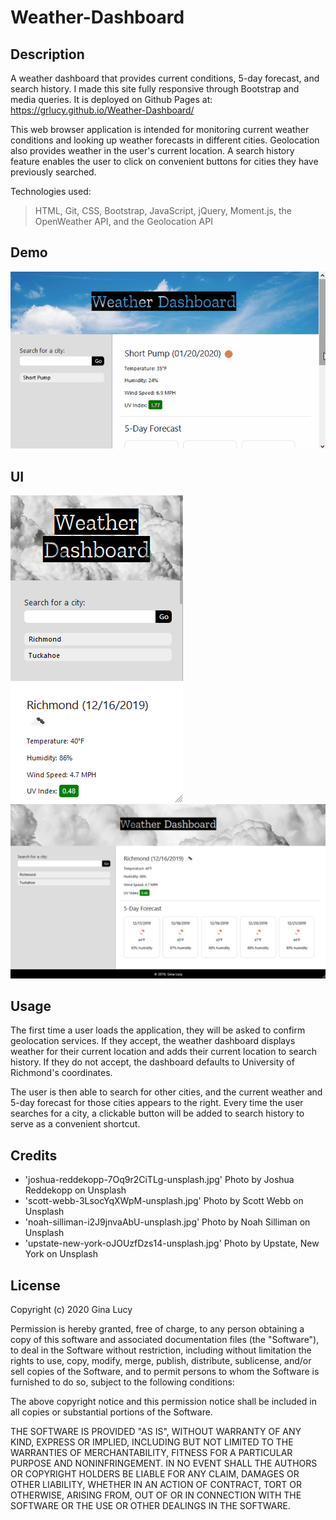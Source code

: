 # Weather-Dashboard

## Description

A weather dashboard that provides current conditions, 5-day forecast, and search history. I made this site fully responsive through Bootstrap and media queries. It is deployed on Github Pages at: https://grlucy.github.io/Weather-Dashboard/

This web browser application is intended for monitoring current weather conditions and looking up weather forecasts in different cities. Geolocation also provides weather in the user's current location. A search history feature enables the user to click on convenient buttons for cities they have previously searched.

Technologies used:

> HTML, Git, CSS, Bootstrap, JavaScript, jQuery, Moment.js, the OpenWeather API, and the Geolocation API

## Demo

![Weather Dashboard gif](/assets/screenshots/Weather-Dashboard-demo.gif)

## UI

![Small screen](/assets/screenshots/small.PNG)
![Large screen](/assets/screenshots/large.PNG)

## Usage

The first time a user loads the application, they will be asked to confirm geolocation services. If they accept, the weather dashboard displays weather for their current location and adds their current location to search history. If they do not accept, the dashboard defaults to University of Richmond's coordinates.

The user is then able to search for other cities, and the current weather and 5-day forecast for those cities appears to the right. Every time the user searches for a city, a clickable button will be added to search history to serve as a convenient shortcut.

## Credits

- 'joshua-reddekopp-7Oq9r2CiTLg-unsplash.jpg' Photo by Joshua Reddekopp on Unsplash
- 'scott-webb-3LsocYqXWpM-unsplash.jpg' Photo by Scott Webb on Unsplash
- 'noah-silliman-i2J9jnvaAbU-unsplash.jpg' Photo by Noah Silliman on Unsplash
- 'upstate-new-york-oJOUzfDzs14-unsplash.jpg' Photo by Upstate, New York on Unsplash

## License

Copyright (c) 2020 Gina Lucy

Permission is hereby granted, free of charge, to any person obtaining a copy of this software and associated documentation files (the "Software"), to deal in the Software without restriction, including without limitation the rights to use, copy, modify, merge, publish, distribute, sublicense, and/or sell copies of the Software, and to permit persons to whom the Software is furnished to do so, subject to the following conditions:

The above copyright notice and this permission notice shall be included in all copies or substantial portions of the Software.

THE SOFTWARE IS PROVIDED "AS IS", WITHOUT WARRANTY OF ANY KIND, EXPRESS OR IMPLIED, INCLUDING BUT NOT LIMITED TO THE WARRANTIES OF MERCHANTABILITY, FITNESS FOR A PARTICULAR PURPOSE AND NONINFRINGEMENT. IN NO EVENT SHALL THE AUTHORS OR COPYRIGHT HOLDERS BE LIABLE FOR ANY CLAIM, DAMAGES OR OTHER LIABILITY, WHETHER IN AN ACTION OF CONTRACT, TORT OR OTHERWISE, ARISING FROM, OUT OF OR IN CONNECTION WITH THE SOFTWARE OR THE USE OR OTHER DEALINGS IN THE SOFTWARE.
